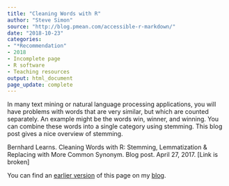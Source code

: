 ```yaml
---
title: "Cleaning Words with R"
author: "Steve Simon"
source: "http://blog.pmean.com/accessible-r-markdown/"
date: "2018-10-23"
categories:
- "*Recommendation"
- 2018
- Incomplete page
- R software
- Teaching resources
output: html_document
page_update: complete
---
```


In many text mining or natural language processing applications, you will have problems with words that are very similar, but which are counted separately. An example might be the words win, winner, and winning. You can combine these words into a single category using stemming. This blog post gives a nice overview of stemming.

Bernhard Learns. Cleaning Words with R: Stemming, Lemmatization & Replacing with More Common Synonym. Blog post. April 27, 2017. [Link is broken]

You can find an [earlier version][sim1] of this page on my [blog][sim2].

[sim1]: http://blog.pmean.com/stemming/
[sim2]: http://blog.pmean.com
